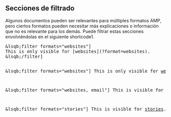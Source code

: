 ## Secciones de filtrado

Algunos documentos pueden ser relevantes para múltiples formatos AMP, pero ciertos formatos pueden necesitar más explicaciones o información que no es relevante para los demás. Puede filtrar estas secciones envolviéndolas en el siguiente shortcode1.

<div class="ap-m-code-snippet">
<pre>&amp;lsqb;filter formats="websites"]
This is only visible for [websites](?format=websites).
&amp;lsqb;/filter]

&amp;lsqb;filter formats="websites"]
This is only visible for [websites](?format=websites).
&amp;lsqb;/filter]

&amp;lsqb;filter formats="websites, email"]
This is visible for [websites](?format=websites) &amp; [email](?format=email).
&amp;lsqb;/filter]

&amp;lsqb;filter formats="stories"]
This is visible for [stories](?format=stories).
&amp;lsqb;/filter]</pre>
</div>
